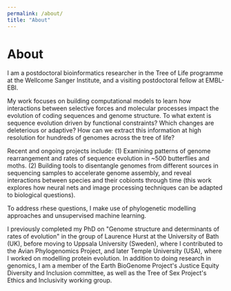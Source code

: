 ```yaml
---
permalink: /about/
title: "About"
---
```


# About

I am a postdoctoral bioinformatics researcher in the Tree of Life programme at the Wellcome Sanger Institute, and a visiting postdoctoral fellow at EMBL-EBI.

My work focuses on building computational models to learn how interactions between selective forces and molecular processes impact the evolution of coding sequences and genome structure. To what extent is sequence evolution driven by functional constraints? Which changes are deleterious or adaptive? How can we extract this information at high resolution for hundreds of genomes across the tree of life?

Recent and ongoing projects include: (1) Examining patterns of genome rearrangement and rates of sequence evolution in ~500 butterflies and moths. (2) Building tools to disentangle genomes from different sources in sequencing samples to accelerate genome assembly, and reveal interactions between species and their cobionts through time (this work explores how neural nets and image processing techniques can be adapted to biological questions).

To address rhese questions, I make use of phylogenetic modelling approaches and unsupervised machine learning.

I previously completed my PhD on "Genome structure and determinants of rates of evolution" in the group of Laurence Hurst at the University of Bath (UK), before moving to Uppsala University (Sweden), where I contributed to the Avian Phylogenomics Project, and later Temple University (USA), where I worked on modelling protein evolution.
In addition to doing research in genomics, I am a member of the Earth BioGenome Project's Justice Equity Diversity and Inclusion committee, as well as the Tree of Sex Project's Ethics and Inclusivity working group.
